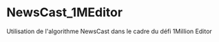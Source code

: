 NewsCast_1MEditor
=================

Utilisation de l'algorithme NewsCast dans le cadre du défi 1Million Editor 
